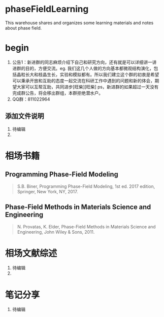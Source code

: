 # phaseFieldLearning
This warehouse shares and organizes some learning materials and notes about phase field. 

# begin
1. 公告1：新进群的同志麻烦介绍下自己和研究方向，还有就是可以详细讲一讲进群的目的，方便交流。eg. 我们这几个人做的方向基本都微观结构演化，包括晶粒长大和枝晶生长，实验和模拟都有。所以我们建立这个群的初衷是希望可以秉承开放和互助的态度一起交流在科研工作中遇到的问题和新的体会，期望大家可以互帮互助，共同进步[旺柴][旺柴] ps，新进群的如果超过一天没有完成群公告，将会移出群组，本群拒绝潜水户。
2. QQ群：811022964

## 添加文件说明
1. 待编辑
2. 
# 相场书籍
## Programming Phase-Field Modeling
> S.B. Biner, Programming Phase-Field Modeling, 1st ed. 2017 edition, Springer, New York, NY, 2017.

## Phase-Field Methods in Materials Science and Engineering
> N. Provatas, K. Elder, Phase-Field Methods in Materials Science and Engineering, John Wiley & Sons, 2011.

# 相场文献综述
1. 待编辑
2. 

# 笔记分享
1. 待编辑

